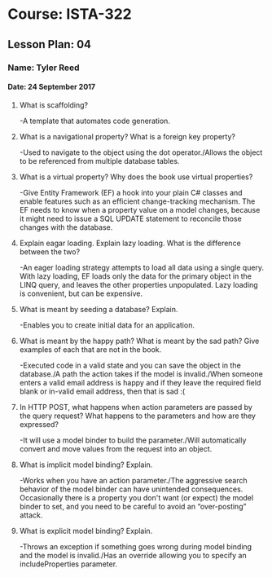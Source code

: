 # Course: ISTA-322
## Lesson Plan: 04
### Name: Tyler Reed
#### Date: 24 September 2017

1. What is scaffolding?

	-A template that automates code generation.
1. What is a navigational property? What is a foreign key property?

	-Used to navigate to the object using the dot operator./Allows the object to be referenced from multiple database tables.
1. What is a virtual property? Why does the book use virtual properties?

	-Give Entity Framework (EF) a hook into your plain C# classes and enable features such as an efficient change-tracking mechanism. The EF needs to know when a property value on a model changes, because it might need to issue a SQL UPDATE statement to reconcile those changes with the database.
1. Explain eagar loading. Explain lazy loading. What is the difference between the two?

	-An eager loading strategy attempts to load all data using a single query. With lazy loading, EF loads only the data for the primary object in the LINQ query, and leaves the other properties unpopulated. Lazy loading is convenient, but can be expensive.
1. What is meant by seeding a database? Explain.

	-Enables you to create initial data for an application.
1. What is meant by the happy path? What is meant by the sad path? Give examples of each that are not in the book.

	-Executed code in a valid state and you can save the object in the database./A path the action takes if the model is invalid./When someone enters a valid email address is happy and if they leave the required field blank or in-valid email address, then that is sad :(
1. In HTTP POST, what happens when action parameters are passed by the query request? What happens to the parameters and how are they expressed?

	-It will use a model binder to build the parameter./Will automatically convert and move values from the request into an object. 
1. What is implicit model binding? Explain.

	-Works when you have an action parameter./The aggressive search behavior of the model binder can have unintended consequences. Occasionally there is a property you don't want (or expect) the model binder to set, and you need to be careful to avoid an “over-posting” attack. 
1. What is explicit model binding? Explain.

	-Throws an exception if something goes wrong during model binding and the model is invalid./Has an override allowing you to specify an includeProperties parameter. 
